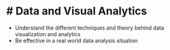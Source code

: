 # # Data and Visual Analytics

* Understand the different techniques and theory behind data visualization and analytics
* Be effective in a real world data analysis situation